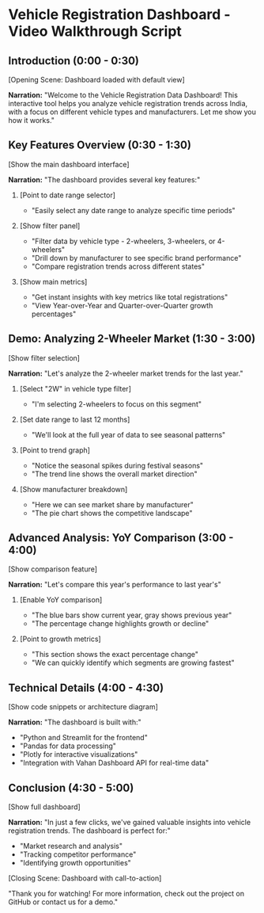 # Vehicle Registration Dashboard - Video Walkthrough Script

## Introduction (0:00 - 0:30)

[Opening Scene: Dashboard loaded with default view]

**Narration:**
"Welcome to the Vehicle Registration Data Dashboard! This interactive tool helps you analyze vehicle registration trends across India, with a focus on different vehicle types and manufacturers. Let me show you how it works."

## Key Features Overview (0:30 - 1:30)

[Show the main dashboard interface]

**Narration:**
"The dashboard provides several key features:"

1. [Point to date range selector]
   - "Easily select any date range to analyze specific time periods"

2. [Show filter panel]
   - "Filter data by vehicle type - 2-wheelers, 3-wheelers, or 4-wheelers"
   - "Drill down by manufacturer to see specific brand performance"
   - "Compare registration trends across different states"

3. [Show main metrics]
   - "Get instant insights with key metrics like total registrations"
   - "View Year-over-Year and Quarter-over-Quarter growth percentages"

## Demo: Analyzing 2-Wheeler Market (1:30 - 3:00)

[Show filter selection]

**Narration:**
"Let's analyze the 2-wheeler market trends for the last year."

1. [Select "2W" in vehicle type filter]
   - "I'm selecting 2-wheelers to focus on this segment"

2. [Set date range to last 12 months]
   - "We'll look at the full year of data to see seasonal patterns"

3. [Point to trend graph]
   - "Notice the seasonal spikes during festival seasons"
   - "The trend line shows the overall market direction"

4. [Show manufacturer breakdown]
   - "Here we can see market share by manufacturer"
   - "The pie chart shows the competitive landscape"

## Advanced Analysis: YoY Comparison (3:00 - 4:00)

[Show comparison feature]

**Narration:**
"Let's compare this year's performance to last year's"

1. [Enable YoY comparison]
   - "The blue bars show current year, gray shows previous year"
   - "The percentage change highlights growth or decline"

2. [Point to growth metrics]
   - "This section shows the exact percentage change"
   - "We can quickly identify which segments are growing fastest"

## Technical Details (4:00 - 4:30)

[Show code snippets or architecture diagram]

**Narration:**
"The dashboard is built with:"
- "Python and Streamlit for the frontend"
- "Pandas for data processing"
- "Plotly for interactive visualizations"
- "Integration with Vahan Dashboard API for real-time data"

## Conclusion (4:30 - 5:00)

[Show full dashboard]

**Narration:**
"In just a few clicks, we've gained valuable insights into vehicle registration trends. The dashboard is perfect for:"
- "Market research and analysis"
- "Tracking competitor performance"
- "Identifying growth opportunities"

[Closing Scene: Dashboard with call-to-action]

"Thank you for watching! For more information, check out the project on GitHub or contact us for a demo."
